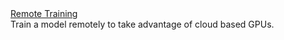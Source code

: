 <div class="row mt-1">
  <div class="col-sm-4">
    <a class="btn btn-default" href="/docs/start/remote-train/"
       >Remote Training <i class="fa next"></i></a>
  </div>
  <div class="col-sm-8">
    Train a model remotely to take advantage of cloud based GPUs.
  </div>
</div>
